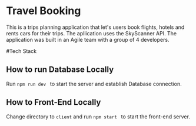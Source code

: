 # Travel Booking
This is a trips planning application that let's users book flights, hotels and rents cars for their trips. The apllication uses the SkyScanner API. The application was built in an Agile team with a group of 4 developers.

#Tech Stack 

## How to run Database Locally
Run `npm run dev ` to start the server and establish Database connection. 

## How to Front-End Locally
Change directory to `client` and run `npm start ` to start the front-end server.

